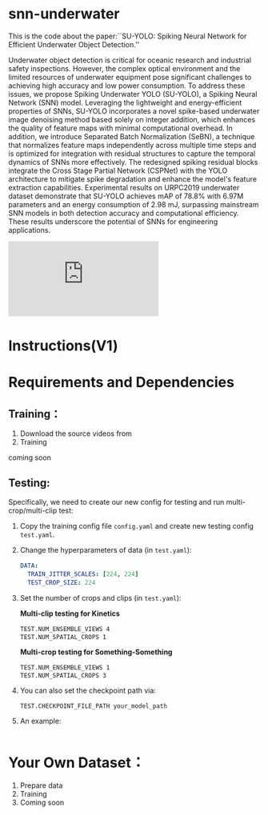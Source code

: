 # snn-underwater

This is the code about the paper:``SU-YOLO: Spiking Neural Network for Efficient Underwater Object Detection.''

Underwater object detection is critical for oceanic research and industrial safety inspections. However, the complex optical environment and the limited resources of underwater equipment pose significant challenges to achieving high accuracy and low power consumption. To address these issues, we propose Spiking Underwater YOLO (SU-YOLO), a Spiking Neural Network (SNN) model. Leveraging the lightweight and energy-efficient properties of SNNs, SU-YOLO incorporates a novel spike-based underwater image denoising method based solely on integer addition, which enhances the quality of feature maps with minimal computational overhead. In addition, we introduce Separated Batch Normalization (SeBN), a technique that normalizes feature maps independently across multiple time steps and is optimized for integration with residual structures to capture the temporal dynamics of SNNs more effectively. The redesigned spiking residual blocks integrate the Cross Stage Partial Network (CSPNet) with the YOLO architecture to mitigate spike degradation and enhance the model's feature extraction capabilities. Experimental results on URPC2019 underwater dataset demonstrate that SU-YOLO achieves mAP of 78.8% with 6.97M parameters and an energy consumption of 2.98 mJ, surpassing mainstream SNN models in both detection accuracy and computational efficiency. These results underscore the potential of SNNs for engineering applications. 

![image](https://github.com/lwxfight/snn-underwater/blob/main/Figure_2.pdf)

# Instructions(V1)

# Requirements and Dependencies






## Training：

1. Download the source videos from 
2. Training

  coming soon

## Testing:

Specifically, we need to create our new config for testing and run multi-crop/multi-clip test:

1. Copy the training config file `config.yaml` and create new testing config `test.yaml`.

2. Change the hyperparameters of data (in `test.yaml`):

   ```yaml
   DATA:
     TRAIN_JITTER_SCALES: [224, 224]
     TEST_CROP_SIZE: 224
   ```

3. Set the number of crops and clips (in `test.yaml`):

   **Multi-clip testing for Kinetics**

   ```shell
   TEST.NUM_ENSEMBLE_VIEWS 4
   TEST.NUM_SPATIAL_CROPS 1
   ```

   **Multi-crop testing for Something-Something**

   ```shell
   TEST.NUM_ENSEMBLE_VIEWS 1
   TEST.NUM_SPATIAL_CROPS 3
   ```

4. You can also set the checkpoint path via:

   ```shell
   TEST.CHECKPOINT_FILE_PATH your_model_path
   ```

5. An example:

```

```



# Your Own Dataset：

1. Prepare data
2. Training
3. Coming soon
